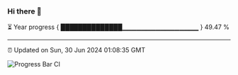 ### Hi there 👋

⏳ Year progress { ██████████████▁▁▁▁▁▁▁▁▁▁▁▁▁▁▁▁ } 49.47 %

---

⏰ Updated on Sun, 30 Jun 2024 01:08:35 GMT

![Progress Bar CI](https://github.com/JuvenileQ/Progress-Bar-CI/workflows/main/badge.svg)
